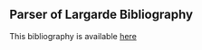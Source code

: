 ## Parser of Largarde Bibliography

This bibliography is available [here](https://www.uantwerpen.be/en/projects/great-lakes-africa-centre/law-power-peace-burundi/bibliographie-burundi/)
